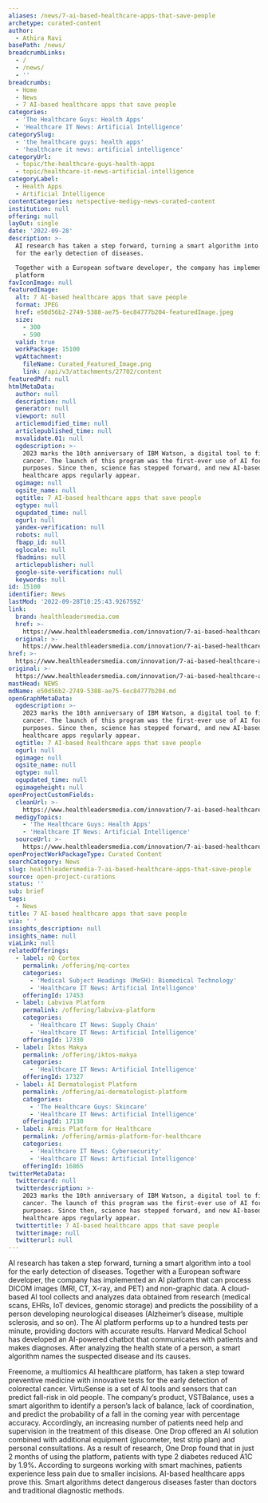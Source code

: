 ```yaml
---
aliases: /news/7-ai-based-healthcare-apps-that-save-people
archetype: curated-content
author:
  - Athira Ravi
basePath: /news/
breadcrumbLinks:
  - /
  - /news/
  - ''
breadcrumbs:
  - Home
  - News
  - 7 AI-based healthcare apps that save people
categories:
  - 'The Healthcare Guys: Health Apps'
  - 'Healthcare IT News: Artificial Intelligence'
categorySlug:
  - 'the healthcare guys: health apps'
  - 'healthcare it news: artificial intelligence'
categoryUrl:
  - topic/the-healthcare-guys-health-apps
  - topic/healthcare-it-news-artificial-intelligence
categoryLabel:
  - Health Apps
  - Artificial Intelligence
contentCategories: netspective-medigy-news-curated-content
institution: null
offering: null
layOut: single
date: '2022-09-28'
description: >-
  AI research has taken a step forward, turning a smart algorithm into a tool
  for the early detection of diseases.

  Together with a European software developer, the company has implemented an AI
  platform
favIconImage: null
featuredImage:
  alt: 7 AI-based healthcare apps that save people
  format: JPEG
  href: e50d56b2-2749-5388-ae75-6ec84777b204-featuredImage.jpeg
  size:
    - 300
    - 590
  valid: true
  workPackage: 15100
  wpAttachment:
    fileName: Curated_Featured_Image.png
    link: /api/v3/attachments/27702/content
featuredPdf: null
htmlMetaData:
  author: null
  description: null
  generator: null
  viewport: null
  articlemodified_time: null
  articlepublished_time: null
  msvalidate.01: null
  ogdescription: >-
    2023 marks the 10th anniversary of IBM Watson, a digital tool to fight
    cancer. The launch of this program was the first-ever use of AI for medical
    purposes. Since then, science has stepped forward, and new AI-based
    healthcare apps regularly appear.
  ogimage: null
  ogsite_name: null
  ogtitle: 7 AI-based healthcare apps that save people
  ogtype: null
  ogupdated_time: null
  ogurl: null
  yandex-verification: null
  robots: null
  fbapp_id: null
  oglocale: null
  fbadmins: null
  articlepublisher: null
  google-site-verification: null
  keywords: null
id: 15100
identifier: News
lastMod: '2022-09-28T10:25:43.926759Z'
link:
  brand: healthleadersmedia.com
  href: >-
    https://www.healthleadersmedia.com/innovation/7-ai-based-healthcare-apps-save-people
  original: >-
    https://www.healthleadersmedia.com/innovation/7-ai-based-healthcare-apps-save-people
href: >-
  https://www.healthleadersmedia.com/innovation/7-ai-based-healthcare-apps-save-people
original: >-
  https://www.healthleadersmedia.com/innovation/7-ai-based-healthcare-apps-save-people
mastHead: NEWS
mdName: e50d56b2-2749-5388-ae75-6ec84777b204.md
openGraphMetaData:
  ogdescription: >-
    2023 marks the 10th anniversary of IBM Watson, a digital tool to fight
    cancer. The launch of this program was the first-ever use of AI for medical
    purposes. Since then, science has stepped forward, and new AI-based
    healthcare apps regularly appear.
  ogtitle: 7 AI-based healthcare apps that save people
  ogurl: null
  ogimage: null
  ogsite_name: null
  ogtype: null
  ogupdated_time: null
  ogimageheight: null
openProjectCustomFields:
  cleanUrl: >-
    https://www.healthleadersmedia.com/innovation/7-ai-based-healthcare-apps-save-people
  medigyTopics:
    - 'The Healthcare Guys: Health Apps'
    - 'Healthcare IT News: Artificial Intelligence'
  sourceUrl: >-
    https://www.healthleadersmedia.com/innovation/7-ai-based-healthcare-apps-save-people
openProjectWorkPackageType: Curated Content
searchCategory: News
slug: healthleadersmedia-7-ai-based-healthcare-apps-that-save-people
source: open-project-curations
status: ''
sub: brief
tags:
  - News
title: 7 AI-based healthcare apps that save people
via: ' '
insights_description: null
insights_name: null
viaLink: null
relatedOfferings:
  - label: nQ Cortex
    permalink: /offering/nq-cortex
    categories:
      - 'Medical Subject Headings (MeSH): Biomedical Technology'
      - 'Healthcare IT News: Artificial Intelligence'
    offeringId: 17453
  - label: Labviva Platform
    permalink: /offering/labviva-platform
    categories:
      - 'Healthcare IT News: Supply Chain'
      - 'Healthcare IT News: Artificial Intelligence'
    offeringId: 17330
  - label: Iktos Makya
    permalink: /offering/iktos-makya
    categories:
      - 'Healthcare IT News: Artificial Intelligence'
    offeringId: 17327
  - label: AI Dermatologist Platform
    permalink: /offering/ai-dermatologist-platform
    categories:
      - 'The Healthcare Guys: Skincare'
      - 'Healthcare IT News: Artificial Intelligence'
    offeringId: 17130
  - label: Armis Platform for Healthcare
    permalink: /offering/armis-platform-for-healthcare
    categories:
      - 'Healthcare IT News: Cybersecurity'
      - 'Healthcare IT News: Artificial Intelligence'
    offeringId: 16865
twitterMetaData:
  twittercard: null
  twitterdescription: >-
    2023 marks the 10th anniversary of IBM Watson, a digital tool to fight
    cancer. The launch of this program was the first-ever use of AI for medical
    purposes. Since then, science has stepped forward, and new AI-based
    healthcare apps regularly appear.
  twittertitle: 7 AI-based healthcare apps that save people
  twitterimage: null
  twitterurl: null
---
```

<p>AI research has taken a step forward, turning a smart algorithm into a tool for the early detection of diseases.
Together with a European software developer, the company has implemented an AI platform that can process DICOM images (MRI, CT, X-ray, and PET) and non-graphic data.
A cloud-based AI tool collects and analyzes data obtained from research (medical scans, EHRs, IoT devices, genomic storage) and predicts the possibility of a person developing neurological diseases (Alzheimer’s disease, multiple sclerosis, and so on).
The AI ​​platform performs up to a hundred tests per minute, providing doctors with accurate results.
Harvard Medical School has developed an AI-powered chatbot that communicates with patients and makes diagnoses.
After analyzing the health state of a person, a smart algorithm names the suspected disease and its causes.
</p><p>Freenome, a multiomics AI healthcare platform, has taken a step toward preventive medicine with innovative tests for the early detection of colorectal cancer. VirtuSense is a set of AI tools and sensors that can predict fall-risk in old people.
The company’s product, VSTBalance, uses a smart algorithm to identify a person’s lack of balance, lack of coordination, and predict the probability of a fall in the coming year with percentage accuracy.
Accordingly, an increasing number of patients need help and supervision in the treatment of this disease.
One Drop offered an AI solution combined with additional equipment (glucometer, test strip plan) and personal consultations.
As a result of research, One Drop found that in just 2 months of using the platform, patients with type 2 diabetes reduced A1C by 1.9%.
According to surgeons working with smart machines, patients experience less pain due to smaller incisions.
AI-based healthcare apps prove this.
Smart algorithms detect dangerous diseases faster than doctors and traditional diagnostic methods.</p>